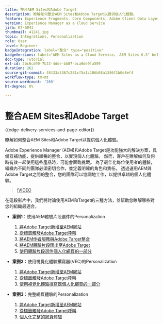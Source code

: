 ```yaml
---
title: 整合AEM Sites和Adobe Target
description: 瞭解如何整合AEM Sites和Adobe Target以提供個人化體驗。
feature: Experience Fragments, Core Components, Adobe Client Data Layer
version: Experience Manager as a Cloud Service
jira: KT-6043
thumbnail: 41241.jpg
topic: Integrations, Personalization
role: User
level: Beginner
badgeIntegration: label="整合" type="positive"
badgeVersions: label="AEM Sites as a Cloud Service， AEM Sites 6.5" before-title="false"
doc-type: Tutorial
exl-id: 2bc6cd90-7b23-4dde-bb07-bca0de9fa509
duration: 262
source-git-commit: 48433a5367c281cf5a1c106b08a1306f1b0e8ef4
workflow-type: tm+mt
source-wordcount: '260'
ht-degree: 0%

---
```


# 整合AEM Sites和Adobe Target

{{edge-delivery-services-and-page-editor}}

瞭解如何整合AEM Sites和Adobe Target以提供個人化體驗。

Adobe Experience Manager (AEM)和Adobe Target是功能強大的解決方案，具備互補功能，提供順暢的整合，以實現個人化體驗。 然而，客戶在瞭解如何及何時有效一起使用這些產品時，可能會面臨挑戰。 為了最佳化每位使用者的體驗，組織內不同的團隊必須密切合作，並定義明確的角色和責任。 透過運用AEM與Adobe Target之間的整合，您的團隊可以協調地工作，以提供卓越的個人化體驗。

>[!VIDEO](https://video.tv.adobe.com/v/41241?quality=12&learn=on)

在這段影片中，我們將討論使用AEM和Target的三種方法，並幫助您瞭解哪些對您的組織最適合。

* __案例1：__&#x200B;使用AEM體驗片段選件的Personalization

   1. [將Adobe Target新增至AEM網站](./add-target-launch-extension.md)
   1. [從標籤觸發Adobe Target呼叫](./load-and-fire-target.md)
   1. [將AEM作者服務與Adobe Target整合](./setup-aem-target-cloud-service.md)
   1. [將AEM體驗片段匯出至Adobe Target](./export-experience-fragment-target.md)
   1. [使用體驗片段選件個人化網頁的一部分](./create-target-activity.md)

* __案例2：__&#x200B;使用視覺化體驗撰寫器(VEC)的Personalization

   1. [將Adobe Target新增至AEM網站](./add-target-launch-extension.md)
   1. [從標籤觸發Adobe Target呼叫](./load-and-fire-target.md)
   1. [使用視覺化體驗撰寫器個人化網頁的一部分](./personalization-using-vec.md)

* __案例3：__&#x200B;完整網頁體驗的Personalization

   1. [將Adobe Target新增至AEM網站](./add-target-launch-extension.md)
   1. [從標籤觸發Adobe Target呼叫](./load-and-fire-target.md)
   1. [個人化完整的網頁體驗](./personalization-web-page.md)
